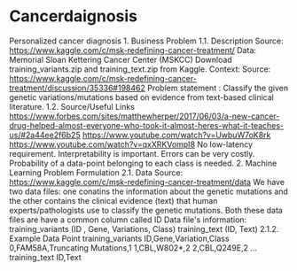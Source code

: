 # Cancerdaignosis
Personalized cancer diagnosis  1. Business Problem 1.1. Description Source: https://www.kaggle.com/c/msk-redefining-cancer-treatment/  Data: Memorial Sloan Kettering Cancer Center (MSKCC)  Download training_variants.zip and training_text.zip from Kaggle.  Context: Source: https://www.kaggle.com/c/msk-redefining-cancer-treatment/discussion/35336#198462  Problem statement :  Classify the given genetic variations/mutations based on evidence from text-based clinical literature.  1.2. Source/Useful Links https://www.forbes.com/sites/matthewherper/2017/06/03/a-new-cancer-drug-helped-almost-everyone-who-took-it-almost-heres-what-it-teaches-us/#2a44ee2f6b25 https://www.youtube.com/watch?v=UwbuW7oK8rk https://www.youtube.com/watch?v=qxXRKVompI8 No low-latency requirement. Interpretability is important. Errors can be very costly. Probability of a data-point belonging to each class is needed. 2. Machine Learning Problem Formulation 2.1. Data Source: https://www.kaggle.com/c/msk-redefining-cancer-treatment/data We have two data files: one conatins the information about the genetic mutations and the other contains the clinical evidence (text) that human experts/pathologists use to classify the genetic mutations. Both these data files are have a common column called ID Data file's information:  training_variants (ID , Gene, Variations, Class) training_text (ID, Text) 2.1.2. Example Data Point training_variants ID,Gene,Variation,Class 0,FAM58A,Truncating Mutations,1  1,CBL,W802*,2  2,CBL,Q249E,2  ... training_text ID,Text 
